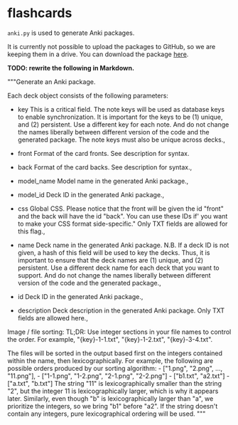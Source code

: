 # flashcards

`anki.py` is used to generate Anki packages.

It is currently not possible to upload the packages to GitHub, so we are
keeping them in a drive. You can download the package [here](https://drive.google.com/file/d/1KV0fH23Zucmlvdc0dwTJiDdqKIvbuYY_/view?usp=sharing).

**TODO: rewrite the following in Markdown.**

"""Generate an Anki package.

Each deck object consists of the following parameters:

- key
    This is a critical field. The note keys will be used as database
    keys to enable synchronization. It is important for the keys to be (1)
    unique, and (2) persistent. Use a different key for each note. And do
    not change the names liberally between different version of the code
    and the generated package.
    The note keys must also be unique across decks.,

- front
    Format of the card fronts. See description for syntax.

- back
    Format of the card backs. See description for syntax.,

- model_name
    Model name in the generated Anki package.,

- model_id
    Deck ID in the generated Anki package.,

- css
    Global CSS. Please notice that the front will be given the id
    "front" and the back will have the id "back". You can use these IDs if'
    you want to make your CSS format side-specific."
    Only TXT fields are allowed for this flag.,

- name
    Deck name in the generated Anki package.
    N.B. If a deck ID is not
    given, a hash of this field will be used to key the decks. Thus, it is
    important to ensure that the deck names are (1) unique, and
    (2) persistent. Use a different deck name for each deck that you want to
    support. And do not change the names liberally between different version
    of the code and the generated package.,

- id
    Deck ID in the generated Anki package.,

- description
    Deck description in the generated Anki package. Only TXT fields are
    allowed here.,

Image / file sorting:
  TL;DR: Use integer sections in your file names to control the order.
  For example, "{key}-1-1.txt", "{key}-1-2.txt", "{key}-3-4.txt".

  The files will be sorted in the output based first on the integers contained
  within the name, then lexicographically. For example, the following are
  possible orders produced by our sorting algorithm:
      - ["1.png", "2.png", ..., "11.png"],
      - ["1-1.png", "1-2.png", "2-1.png", "2-2.png"]
      - ["b1.txt", "a2.txt"]
      - ["a.txt", "b.txt"]
  The string "11" is lexicographically smaller than the string "2", but the
  integer 11 is lexicographically larger, which is why it appears later.
  Similarly, even though "b" is lexicographically larger than "a", we
  prioritize the integers, so we bring "b1" before "a2".
  If the string doesn't contain any integers, pure lexicographical ordering
  will be used.
"""
